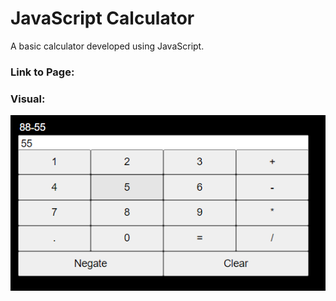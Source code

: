 # JavaScript Calculator

A basic calculator developed using JavaScript.

### Link to Page:


### Visual:
![](images/JavaScriptCalculatorExample.png)